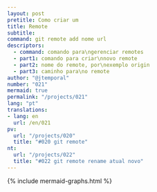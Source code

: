 ```yaml
---
layout: post
pretitle: Como criar um
title: Remote
subtitle: 
command: git remote add nome url
descriptors:
  - command: comando para\ngerenciar remotes
  - part1: comando para criar\nnovo remote
  - part2: nome do remote, por\nexemplo origin
  - part3: caminho para\no remote
author: "@jtemporal"
number: "021"
mermaid: true
permalink: "/projects/021"
lang: "pt"
translations:
- lang: en
  url: /en/021
pv:
  url: "/projects/020"
  title: "#020 git remote"
nt:
  url: "/projects/022"
  title: "#022 git remote rename atual novo"
---
```


{% include mermaid-graphs.html %}
